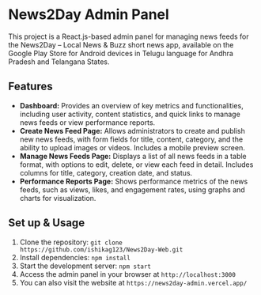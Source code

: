 # News2Day Admin Panel

This project is a React.js-based admin panel for managing news feeds for the News2Day – Local News & Buzz short news app, available on the Google Play Store for Android devices in Telugu language for Andhra Pradesh and Telangana States.

## Features

- **Dashboard:** Provides an overview of key metrics and functionalities, including user activity, content statistics, and quick links to manage news feeds or view performance reports.
- **Create News Feed Page:** Allows administrators to create and publish new news feeds, with form fields for title, content, category, and the ability to upload images or videos. Includes a mobile preview screen.
- **Manage News Feeds Page:** Displays a list of all news feeds in a table format, with options to edit, delete, or view each feed in detail. Includes columns for title, category, creation date, and status.
- **Performance Reports Page:** Shows performance metrics of the news feeds, such as views, likes, and engagement rates, using graphs and charts for visualization.

## Set up & Usage

1. Clone the repository: `git clone https://github.com/ishikag123/News2Day-Web.git`
2. Install dependencies: `npm install`
3. Start the development server: `npm start`
4. Access the admin panel in your browser at `http://localhost:3000`
5. You can also visit the website at `https://news2day-admin.vercel.app/`
